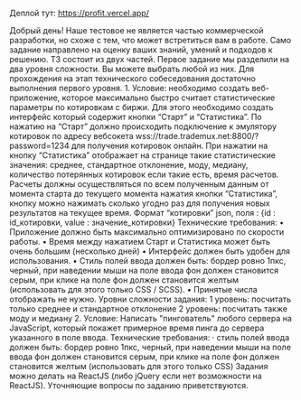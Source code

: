 Деплой тут:  https://profit.vercel.app/

Добрый день!
Наше тестовое не является частью коммерческой разработки, но схоже с тем, что может
встретиться вам в работе. Само задание направлено на оценку ваших знаний, умений и подходов
к решению.
ТЗ состоит из двух частей.
Первое задание мы разделили на два уровня сложности. Вы можете выбрать любой из них. Для
прохождения на этап технического собеседования достаточно выполнения первого уровня.
1.
Условие: необходимо создать веб-приложение, которое максимально быстро считает
статистические параметры по котировкам с биржи.
Для этого необходимо создать интерфейс который содержит кнопки “Старт” и “Статистика”.
По нажатию на “Старт” должно происходить подключение к эмулятору котировок по адресу
вебсокета wss://trade.trademux.net:8800/?password=1234 для получения котировок онлайн. При
нажатии на кнопку “Статистика” отображает на странице такие статистические значения:
среднее, стандартное отклонение, моду, медиану, количество потерянных котировок если
такие есть, время расчетов. Расчеты должны осуществляться по всем полученным данным от
момента старта до текущего момента нажатия кнопки “Статистика”, кнопку можно нажимать
сколько угодно раз для получения новых результатов на текущее время.
Формат “котировки” json, поля : {id : id_котировки, value : значение_котировки}
Технические требования:
• Приложение должно быть максимально оптимизировано по скорости работы.
• Время между нажатием Старт и Статистика может быть очень большим (несколько
дней)
• Интерфейс должен быть удобен для использования.
• Стиль полей ввода должен быть: бордер ровно 1пкс, черный, при наведении мыши на
поле ввода фон должен становится серым, при клике на поле фон должен становится
желтым (использовать для этого только CSS / SCSS).
• Принятые числа отображать не нужно.
Уровни сложности задания:
1 уровень: посчитать только среднее и стандартное отклонение
2 уровень: посчитать также моду и медиану
2.
Условие: Написать "пингователь" любого сервера на JavaScript, который покажет
примерное время пинга до сервера указанного в поле ввода.
Технические требования:
· стиль полей ввода должен быть: бордер ровно 1пкс, черный, при наведении мыши на
поле ввода фон должен становится серым, при клике на поле фон должен становится
желтым (использовать для этого только CSS)
Задания можно делать на ReactJS (либо jQuery если нет возможности на ReactJS).
Уточняющие вопросы по заданию приветствуются.

